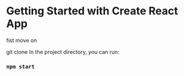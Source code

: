 # Getting Started with Create React App


fist move on 

git clone 
In the project directory, you can run:

### `npm start`